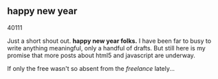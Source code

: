 <article><h2>happy new year</h2><time><span class="day">4</span><span class="month">0</span><span class="year">111</span></time><p>Just a short shout out. <strong>happy new year folks.</strong> I have been far to busy to write anything meaningful, only a handful of drafts. But still here is my promise that more posts about html5 and javascript are underway.</p><p>If only the free wasn't so absent from the <em>freelance</em> lately...</p></article>